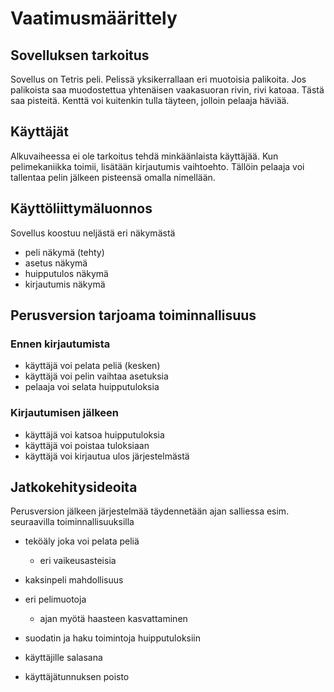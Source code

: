# Vaatimusmäärittely

## Sovelluksen tarkoitus

Sovellus on Tetris peli. Pelissä yksikerrallaan eri muotoisia palikoita. Jos palikoista saa muodostettua yhtenäisen vaakasuoran rivin, rivi katoaa. Tästä saa pisteitä. Kenttä voi kuitenkin tulla täyteen, jolloin pelaaja häviää.

## Käyttäjät

Alkuvaiheessa ei ole tarkoitus tehdä minkäänlaista käyttäjää. Kun pelimekaniikka toimii, lisätään kirjautumis vaihtoehto. Tällöin pelaaja voi tallentaa pelin jälkeen pisteensä omalla nimellään.

## Käyttöliittymäluonnos

Sovellus koostuu neljästä eri näkymästä
- peli näkymä (tehty)
- asetus näkymä
- huipputulos näkymä
- kirjautumis näkymä

## Perusversion tarjoama toiminnallisuus

### Ennen kirjautumista

- käyttäjä voi pelata peliä (kesken)
- käyttäjä voi pelin vaihtaa asetuksia
- pelaaja voi selata huipputuloksia

### Kirjautumisen jälkeen

- käyttäjä voi katsoa huipputuloksia
- käyttäjä voi poistaa tuloksiaan
- käyttäjä voi kirjautua ulos järjestelmästä

## Jatkokehitysideoita

Perusversion jälkeen järjestelmää täydennetään ajan salliessa esim. seuraavilla toiminnallisuuksilla

- teköäly joka voi pelata peliä
  - eri vaikeusasteisia

- kaksinpeli mahdollisuus

- eri pelimuotoja
  - ajan myötä haasteen kasvattaminen

- suodatin ja haku toimintoja huipputuloksiin

- käyttäjille salasana

- käyttäjätunnuksen poisto

